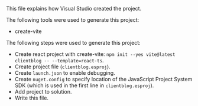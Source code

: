 This file explains how Visual Studio created the project.

The following tools were used to generate this project:
- create-vite

The following steps were used to generate this project:
- Create react project with create-vite: `npm init --yes vite@latest clientblog -- --template=react-ts`.
- Create project file (`clientblog.esproj`).
- Create `launch.json` to enable debugging.
- Create `nuget.config` to specify location of the JavaScript Project System SDK (which is used in the first line in `clientblog.esproj`).
- Add project to solution.
- Write this file.

